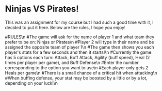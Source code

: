 # Ninjas VS Pirates!

This was an assignment for my course but I had such a good time with it, I decided to put it here. Below are the rules, I hope you enjoy!

#RULES\n
#The game will ask for the name of player 1 and what team they prefer to be on: Ninjas or Pirates\n
#Player 2 will type in their name and be assigned the opposite team of player 1\n
#The game then shows you each player's stats for a few seconds and then it starts!\n
#Currently the game has 5 options each turn: Attack, Buff Attack, Agility (buff speed), Heal (2 times per player per game), and Buff Defense\n
#Enter the number corresponding to the option you want to use\n
#Each player only gets 2 Heals per game\n
#There is a small chance of a critical hit when attacking\n
#When buffing defense, your stat may be boosted by a little or by a lot, depending on your luck!\n
